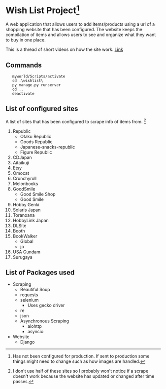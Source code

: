 # Wish List Project[^1]
A web application that allows users to add items/products using a url of a shopping website that has been configured. The website keeps the compilation of items and allows users to see and organize what they want to buy in one place.

This is a thread of short videos on how the site work. [Link](https://x.com/AstralCzzz/status/1770337003181076607?s=20)

## Commands
```
   myworld/Scripts/activate
   cd .\wishlist\
   py manage.py runserver
   cd ..
   deactivate
```


## List of configured sites
A list of sites that has been configured to scrape info of items from. [^2]
1. Republic
    * Otaku Republic
    * Goods Republic
    * Japanese-snacks-republic
    * Figure Republic 
2. CDJapan
3. Aitaikuji
4. Etsy
5. Omocat
6. Crunchyroll
7. Melonbooks
8. GoodSmile
    * Good Smile Shop
    * Good Smile
9. Hobby Genki
10. Solaris Japan
11. Toranoana
12. HobbyLink Japan
13. DLSite
14. Booth
15. BookWalker
    * Global
    * jp
16. USA Gundam
17. Surugaya


## List of Packages used
  * Scraping
    * Beautiful Soup
    * requests
    * selenium
      * Uses gecko driver
    * re
    * json
    * Asynchronous Scraping
      * aiohttp
      * asyncio
  * Website
    * Django


[^1]: Has not been configured for production. If sent to production some things might need to change such as how images are handled.
[^2]: I don't use half of these sites so I probably won't notice if a scrape doesn't work because the website has updated or changed after time passes.
